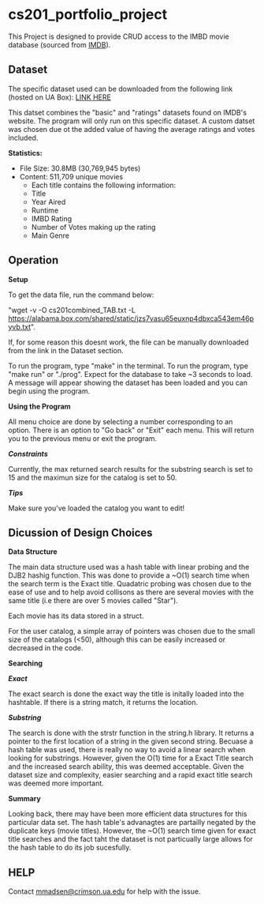 # cs201_portfolio_project

This Project is designed to provide CRUD access to the IMBD
movie database (sourced from [IMDB](https://www.imdb.com/interfaces/)).

## Dataset

The specific dataset used can be downloaded from the following link (hosted on UA Box): [LINK HERE](https://alabama.box.com/shared/static/jzs7vasu65euxnp4dbxca543em46pyvb.txt)

This datset combines the "basic" and "ratings" datasets found on IMDB's website. The program will only run on this specific dataset. A
custom datset was chosen due ot the added value of having the average ratings and votes included.

**Statistics:**
- File Size:   30.8MB (30,769,945 bytes)
- Content:     511,709 unique movies
  - Each title contains the following information: 
  - Title 
  - Year Aired 
  - Runtime
  - IMBD Rating 
  - Number of Votes making up the rating 
  - Main Genre
 
 
 ## Operation
 
 **Setup**

 To get the data file, run the command below: 
 
 "wget -v -O cs201combined_TAB.txt -L https://alabama.box.com/shared/static/jzs7vasu65euxnp4dbxca543em46pyvb.txt". 
 
 
 If, for some reason this doesnt work, the file can be manually downloaded from the link in the Dataset section.

 To run the program, type "make" in the terminal. To run the program, type "make run" or "./prog". Expect for the database to take ~3 seconds to load.
 A message will appear showing the dataset has been loaded and you can begin using the program.

 **Using the Program**

 All menu choice are done by selecting a number corresponding to an option. There is an option to "Go back" or "Exit" each menu.
 This will return you to the previous menu or exit the program.

 ***Constraints***

 Currently, the max returned search results for the substring search is set to 15 and the maximun size for the catalog is set to 50.

 ***Tips***

 Make sure you've loaded the catalog you want to edit!

 ## Dicussion of Design Choices
 
 **Data Structure**
 
 The main data structure used was a hash table with linear probing and the DJB2 hashig function. This was done to provide a ~O(1) 
 search time when the search term is the Exact title. Quadatric probing was chosen due to the ease of use and to help avoid collisons
 as there are several movies with the same title (i.e there are over 5 movies called "Star").

 Each movie has its data stored in a struct.

 For the user catalog, a simple array of pointers was chosen due to the small size of the catalogs (<50), although this can be easily increased
 or decreased in the code.

 **Searching**

 ***Exact***

 The exact search is done the exact way the title is initally loaded into the hashtable. If there is a string match, it returns the location.
 
 ***Substring***

 The search is done with the strstr function in the string.h library. It returns a pointer to the first location of a string in the
 given second string. Becuase a hash table was used, there is really no way to avoid a linear search when looking for substrings.
 However, given the O(1) time for a Exact Title search and the increased search ability, this was deemed acceptable. Given the dataset size and complexity, 
 easier searching and a rapid exact title search was deemed more important.
 
 **Summary**

Looking back, there may have been more efficient data structures for this particular data set. The hash table's advanagtes are partailly negated by the duplicate
keys (movie titles). However, the ~O(1) search time given for exact title searches and the fact taht the dataset is not particually large allows for the hash table
to do its job sucesfully.

 ## HELP
Contact mmadsen@crimson.ua.edu for help with the issue.
